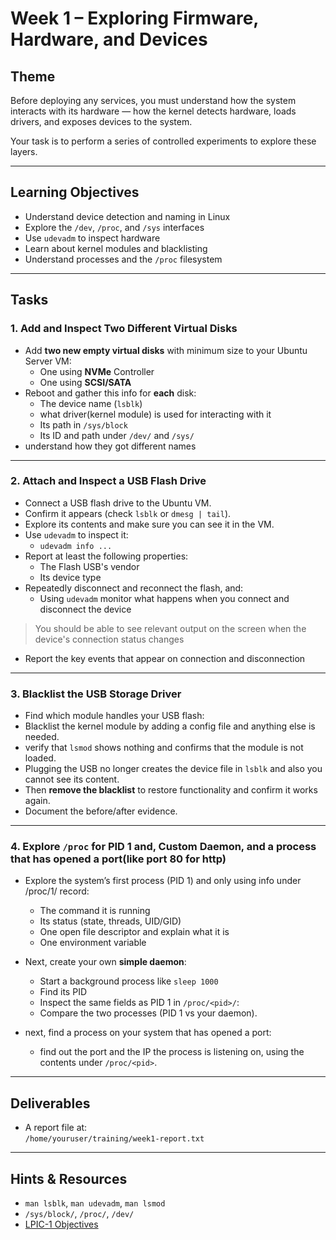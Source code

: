 # Week 1 – Exploring Firmware, Hardware, and Devices

## Theme
Before deploying any services, you must understand how the system interacts with its hardware — how the kernel detects hardware, loads drivers, and exposes devices to the system.  

Your task is to perform a series of controlled experiments to explore these layers.

---

## Learning Objectives
- Understand device detection and naming in Linux
- Explore the `/dev`, `/proc`, and `/sys` interfaces
- Use `udevadm` to inspect hardware
- Learn about kernel modules and blacklisting
- Understand processes and the `/proc` filesystem

---

## Tasks

### 1. Add and Inspect Two Different Virtual Disks
- Add **two new empty virtual disks** with minimum size to your Ubuntu Server VM:  
  - One using **NVMe** Controller   
  - One using **SCSI/SATA**   
- Reboot and gather this info for **each** disk:
  - The device name (`lsblk`)
  - what driver(kernel module) is used for interacting with it
  - Its path in `/sys/block`
  - Its ID and path under `/dev/` and `/sys/`
- understand how they got different names

---

### 2. Attach and Inspect a USB Flash Drive
- Connect a USB flash drive to the Ubuntu VM.
- Confirm it appears (check `lsblk` or `dmesg | tail`).
- Explore its contents and make sure you can see it in the VM.
- Use `udevadm` to inspect it:
  - `udevadm info ...`
- Report at least the following properties:
  - The Flash USB's vendor
  - Its device type
- Repeatedly disconnect and reconnect the flash, and:
  - Using `udevadm` monitor what happens when you connect and disconnect the device
> You should be able to see relevant output on the screen when the device's connection status changes
  - Report the key events that appear on connection and disconnection


---

### 3. Blacklist the USB Storage Driver
- Find which module handles your USB flash:
- Blacklist the kernel module by adding a config file and anything else is needed.
- verify that `lsmod` shows nothing and confirms that the module is not loaded.
- Plugging the USB no longer creates the device file in `lsblk` and also you cannot see its content.
- Then **remove the blacklist** to restore functionality and confirm it works again.
- Document the before/after evidence.

---

### 4. Explore `/proc` for PID 1 and, Custom Daemon, and a process that has opened a port(like port 80 for http)
- Explore the system’s first process (PID 1) and only using info under /proc/1/ record:
  - The command it is running
  - Its status (state, threads, UID/GID)
  - One open file descriptor and explain what it is
  - One environment variable

- Next, create your own **simple daemon**:
  - Start a background process like `sleep 1000`
  - Find its PID
  - Inspect the same fields as PID 1 in `/proc/<pid>/`:
  - Compare the two processes (PID 1 vs your daemon).

- next, find a process on your system that has opened a port:
  - find out the port and the IP the process is listening on, using the contents under `/proc/<pid>`. 
---

## Deliverables
- A report file at:  
`/home/youruser/training/week1-report.txt`  

---

## Hints & Resources
- `man lsblk`, `man udevadm`, `man lsmod`
- `/sys/block/`, `/proc/`, `/dev/`
- [LPIC-1 Objectives](https://www.lpi.org/our-certifications/lpic-1-overview)
 
